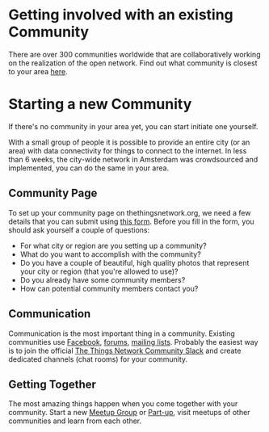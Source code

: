 # Getting involved with an existing Community

There are over 300 communities worldwide that are collaboratively working on the realization of the open network. Find out what community is closest to your area [here](http://thethingsnetwork.org/community).

# Starting a new Community

If there's no community in your area yet, you can start initiate one yourself. 

With a small group of people it is possible to provide an entire city (or an area) with data connectivity for things to connect to the internet. In less than 6 weeks, the city-wide network in Amsterdam was crowdsourced and implemented, you can do the same in your area.

## Community Page

To set up your community page on thethingsnetwork.org, we need a few details that you can submit using [this form](http://thethingsnetwork.org/start-a-community/). Before you fill in the form, you should ask yourself a couple of questions:

* For what city or region are you setting up a community?
* What do you want to accomplish with the community?
* Do you have a couple of beautiful, high quality photos that represent your city or region (that you're allowed to use)?
* Do you already have some community members?
* How can potential community members contact you?

## Communication

Communication is the most important thing in a community. Existing communities use [Facebook](https://www.facebook.com/), [forums](http://forum.thethingsnetwork.org/c/regions), [mailing lists](https://groups.google.com/). Probably the easiest way is to join the official [The Things Network Community Slack](http://slack.thethingsnetwork.org/) and create dedicated channels (chat rooms) for your community.

## Getting Together

The most amazing things happen when you come together with your community. Start a new [Meetup Group](http://www.meetup.com/) or [Part-up](https://part-up.com/tribes/thethingsnetwork), visit meetups of other communities and learn from each other.

